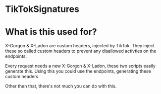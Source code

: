 # TikTokSignatures

# What is this used for?

X-Gorgon & X-Ladon are custom headers, injected by TikTok. They inject these so
called custom headers to prevent any disallowed activties on the endpoints.

Every request needs a new X-Gorgon & X-Ladon, these two scripts easily generate this.
Using this you could use the endpoints, generating these custom headers.

Other then that, there's not much you can do with this.

